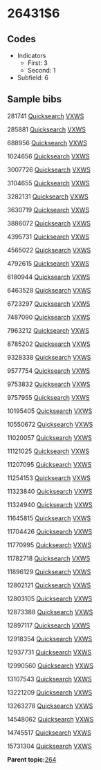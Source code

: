 # 26431$6

## Codes

-   Indicators
    -   First: 3
    -   Second: 1
-   Subfield: 6

## Sample bibs

281741 [Quicksearch](https://search.library.yale.edu/catalog/281741) [VXWS](http://prodorbis.library.yale.edu:7014/vxws/GetHoldingsService?bibId=281741)

285881 [Quicksearch](https://search.library.yale.edu/catalog/285881) [VXWS](http://prodorbis.library.yale.edu:7014/vxws/GetHoldingsService?bibId=285881)

688956 [Quicksearch](https://search.library.yale.edu/catalog/688956) [VXWS](http://prodorbis.library.yale.edu:7014/vxws/GetHoldingsService?bibId=688956)

1024656 [Quicksearch](https://search.library.yale.edu/catalog/1024656) [VXWS](http://prodorbis.library.yale.edu:7014/vxws/GetHoldingsService?bibId=1024656)

3007726 [Quicksearch](https://search.library.yale.edu/catalog/3007726) [VXWS](http://prodorbis.library.yale.edu:7014/vxws/GetHoldingsService?bibId=3007726)

3104655 [Quicksearch](https://search.library.yale.edu/catalog/3104655) [VXWS](http://prodorbis.library.yale.edu:7014/vxws/GetHoldingsService?bibId=3104655)

3282131 [Quicksearch](https://search.library.yale.edu/catalog/3282131) [VXWS](http://prodorbis.library.yale.edu:7014/vxws/GetHoldingsService?bibId=3282131)

3630719 [Quicksearch](https://search.library.yale.edu/catalog/3630719) [VXWS](http://prodorbis.library.yale.edu:7014/vxws/GetHoldingsService?bibId=3630719)

3886072 [Quicksearch](https://search.library.yale.edu/catalog/3886072) [VXWS](http://prodorbis.library.yale.edu:7014/vxws/GetHoldingsService?bibId=3886072)

4395731 [Quicksearch](https://search.library.yale.edu/catalog/4395731) [VXWS](http://prodorbis.library.yale.edu:7014/vxws/GetHoldingsService?bibId=4395731)

4565022 [Quicksearch](https://search.library.yale.edu/catalog/4565022) [VXWS](http://prodorbis.library.yale.edu:7014/vxws/GetHoldingsService?bibId=4565022)

4792615 [Quicksearch](https://search.library.yale.edu/catalog/4792615) [VXWS](http://prodorbis.library.yale.edu:7014/vxws/GetHoldingsService?bibId=4792615)

6180944 [Quicksearch](https://search.library.yale.edu/catalog/6180944) [VXWS](http://prodorbis.library.yale.edu:7014/vxws/GetHoldingsService?bibId=6180944)

6463528 [Quicksearch](https://search.library.yale.edu/catalog/6463528) [VXWS](http://prodorbis.library.yale.edu:7014/vxws/GetHoldingsService?bibId=6463528)

6723297 [Quicksearch](https://search.library.yale.edu/catalog/6723297) [VXWS](http://prodorbis.library.yale.edu:7014/vxws/GetHoldingsService?bibId=6723297)

7487090 [Quicksearch](https://search.library.yale.edu/catalog/7487090) [VXWS](http://prodorbis.library.yale.edu:7014/vxws/GetHoldingsService?bibId=7487090)

7963212 [Quicksearch](https://search.library.yale.edu/catalog/7963212) [VXWS](http://prodorbis.library.yale.edu:7014/vxws/GetHoldingsService?bibId=7963212)

8785202 [Quicksearch](https://search.library.yale.edu/catalog/8785202) [VXWS](http://prodorbis.library.yale.edu:7014/vxws/GetHoldingsService?bibId=8785202)

9328338 [Quicksearch](https://search.library.yale.edu/catalog/9328338) [VXWS](http://prodorbis.library.yale.edu:7014/vxws/GetHoldingsService?bibId=9328338)

9577754 [Quicksearch](https://search.library.yale.edu/catalog/9577754) [VXWS](http://prodorbis.library.yale.edu:7014/vxws/GetHoldingsService?bibId=9577754)

9753832 [Quicksearch](https://search.library.yale.edu/catalog/9753832) [VXWS](http://prodorbis.library.yale.edu:7014/vxws/GetHoldingsService?bibId=9753832)

9757955 [Quicksearch](https://search.library.yale.edu/catalog/9757955) [VXWS](http://prodorbis.library.yale.edu:7014/vxws/GetHoldingsService?bibId=9757955)

10195405 [Quicksearch](https://search.library.yale.edu/catalog/10195405) [VXWS](http://prodorbis.library.yale.edu:7014/vxws/GetHoldingsService?bibId=10195405)

10550672 [Quicksearch](https://search.library.yale.edu/catalog/10550672) [VXWS](http://prodorbis.library.yale.edu:7014/vxws/GetHoldingsService?bibId=10550672)

11020057 [Quicksearch](https://search.library.yale.edu/catalog/11020057) [VXWS](http://prodorbis.library.yale.edu:7014/vxws/GetHoldingsService?bibId=11020057)

11121025 [Quicksearch](https://search.library.yale.edu/catalog/11121025) [VXWS](http://prodorbis.library.yale.edu:7014/vxws/GetHoldingsService?bibId=11121025)

11207095 [Quicksearch](https://search.library.yale.edu/catalog/11207095) [VXWS](http://prodorbis.library.yale.edu:7014/vxws/GetHoldingsService?bibId=11207095)

11254153 [Quicksearch](https://search.library.yale.edu/catalog/11254153) [VXWS](http://prodorbis.library.yale.edu:7014/vxws/GetHoldingsService?bibId=11254153)

11323840 [Quicksearch](https://search.library.yale.edu/catalog/11323840) [VXWS](http://prodorbis.library.yale.edu:7014/vxws/GetHoldingsService?bibId=11323840)

11324940 [Quicksearch](https://search.library.yale.edu/catalog/11324940) [VXWS](http://prodorbis.library.yale.edu:7014/vxws/GetHoldingsService?bibId=11324940)

11645815 [Quicksearch](https://search.library.yale.edu/catalog/11645815) [VXWS](http://prodorbis.library.yale.edu:7014/vxws/GetHoldingsService?bibId=11645815)

11704426 [Quicksearch](https://search.library.yale.edu/catalog/11704426) [VXWS](http://prodorbis.library.yale.edu:7014/vxws/GetHoldingsService?bibId=11704426)

11770995 [Quicksearch](https://search.library.yale.edu/catalog/11770995) [VXWS](http://prodorbis.library.yale.edu:7014/vxws/GetHoldingsService?bibId=11770995)

11782718 [Quicksearch](https://search.library.yale.edu/catalog/11782718) [VXWS](http://prodorbis.library.yale.edu:7014/vxws/GetHoldingsService?bibId=11782718)

11896129 [Quicksearch](https://search.library.yale.edu/catalog/11896129) [VXWS](http://prodorbis.library.yale.edu:7014/vxws/GetHoldingsService?bibId=11896129)

12802121 [Quicksearch](https://search.library.yale.edu/catalog/12802121) [VXWS](http://prodorbis.library.yale.edu:7014/vxws/GetHoldingsService?bibId=12802121)

12803105 [Quicksearch](https://search.library.yale.edu/catalog/12803105) [VXWS](http://prodorbis.library.yale.edu:7014/vxws/GetHoldingsService?bibId=12803105)

12873388 [Quicksearch](https://search.library.yale.edu/catalog/12873388) [VXWS](http://prodorbis.library.yale.edu:7014/vxws/GetHoldingsService?bibId=12873388)

12897117 [Quicksearch](https://search.library.yale.edu/catalog/12897117) [VXWS](http://prodorbis.library.yale.edu:7014/vxws/GetHoldingsService?bibId=12897117)

12918354 [Quicksearch](https://search.library.yale.edu/catalog/12918354) [VXWS](http://prodorbis.library.yale.edu:7014/vxws/GetHoldingsService?bibId=12918354)

12937731 [Quicksearch](https://search.library.yale.edu/catalog/12937731) [VXWS](http://prodorbis.library.yale.edu:7014/vxws/GetHoldingsService?bibId=12937731)

12990560 [Quicksearch](https://search.library.yale.edu/catalog/12990560) [VXWS](http://prodorbis.library.yale.edu:7014/vxws/GetHoldingsService?bibId=12990560)

13107543 [Quicksearch](https://search.library.yale.edu/catalog/13107543) [VXWS](http://prodorbis.library.yale.edu:7014/vxws/GetHoldingsService?bibId=13107543)

13221209 [Quicksearch](https://search.library.yale.edu/catalog/13221209) [VXWS](http://prodorbis.library.yale.edu:7014/vxws/GetHoldingsService?bibId=13221209)

13263278 [Quicksearch](https://search.library.yale.edu/catalog/13263278) [VXWS](http://prodorbis.library.yale.edu:7014/vxws/GetHoldingsService?bibId=13263278)

14548062 [Quicksearch](https://search.library.yale.edu/catalog/14548062) [VXWS](http://prodorbis.library.yale.edu:7014/vxws/GetHoldingsService?bibId=14548062)

14745517 [Quicksearch](https://search.library.yale.edu/catalog/14745517) [VXWS](http://prodorbis.library.yale.edu:7014/vxws/GetHoldingsService?bibId=14745517)

15731304 [Quicksearch](https://search.library.yale.edu/catalog/15731304) [VXWS](http://prodorbis.library.yale.edu:7014/vxws/GetHoldingsService?bibId=15731304)

**Parent topic:**[264](../../tags/264/264.md)

